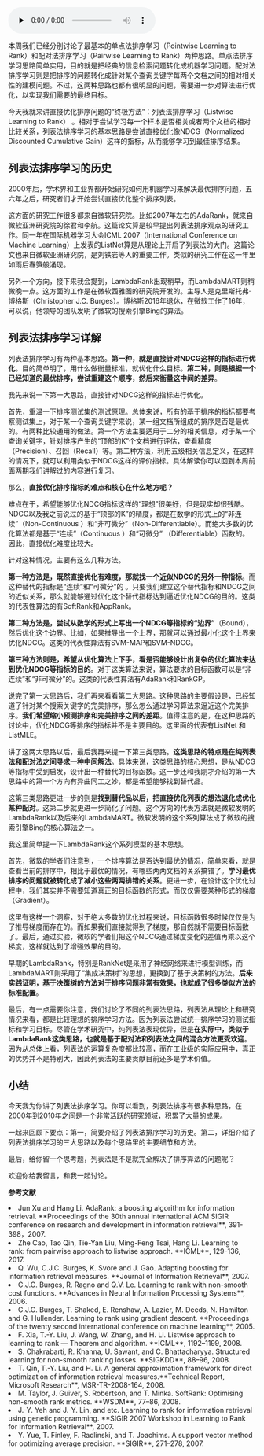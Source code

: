 <audio id="audio" title="036 | 机器学习排序算法：列表法排序学习" controls="" preload="none"><source id="mp3" src="https://static001.geekbang.org/resource/audio/c7/49/c774d699d7d43f2a03832b07f4f6e249.mp3"></audio>

本周我们已经分别讨论了最基本的单点法排序学习（Pointwise Learning to Rank）和配对法排序学习（Pairwise Learning to Rank）两种思路。单点法排序学习思路简单实用，目的就是把经典的信息检索问题转化成机器学习问题。配对法排序学习则是把排序的问题转化成针对某个查询关键字每两个文档之间的相对相关性的建模问题。不过，这两种思路也都有很明显的问题，需要进一步对算法进行优化，以实现我们需要的最终目标。

今天我就来讲直接优化排序问题的“终极方法”：列表法排序学习（Listwise Learning to Rank）  。相对于尝试学习每一个样本是否相关或者两个文档的相对比较关系，列表法排序学习的基本思路是尝试直接优化像NDCG（Normalized Discounted Cumulative Gain）这样的指标，从而能够学习到最佳排序结果。

## 列表法排序学习的历史

2000年后，学术界和工业界都开始研究如何用机器学习来解决最优排序问题，五六年之后，研究者们才开始尝试直接优化整个排序列表。

这方面的研究工作很多都来自微软研究院。比如2007年左右的AdaRank，就来自微软亚洲研究院的徐君和李航。这篇论文算是较早提出列表法排序观点的研究工作。同一年在国际机器学习大会ICML 2007（International Conference on Machine Learning）上发表的ListNet算是从理论上开启了列表法的大门。这篇论文也来自微软亚洲研究院，是刘铁岩等人的重要工作。类似的研究工作在这一年里如雨后春笋般涌现。

另外一个方向，接下来我会提到，LambdaRank出现稍早，而LambdaMART则稍微晚一点。这方面的工作是在微软西雅图的研究院开发的。主导人是克里斯托弗·博格斯（Christopher J.C. Burges）。博格斯2016年退休，在微软工作了16年，可以说，他领导的团队发明了微软的搜索引擎Bing的算法。

## 列表法排序学习详解

列表法排序学习有两种基本思路。**第一种，就是直接针对NDCG这样的指标进行优化**。目的简单明了，用什么做衡量标准，就优化什么目标。**第二种，则是根据一个已经知道的最优排序，尝试重建这个顺序，然后来衡量这中间的差异**。

我先来说一下第一大思路，直接针对NDCG这样的指标进行优化。

首先，重温一下排序测试集的测试原理。总体来说，所有的基于排序的指标都要考察测试集上，对于某一个查询关键字来说，某一组文档所组成的排序是否是最优的。有两种比较通用的做法。第一个方法主要适用于二分的相关信息，对于某一个查询关键字，针对排序产生的“顶部的K”个文档进行评估，查看精度（Precision）、召回（Recall）等。第二种方法，利用五级相关信息定义，在这样的情况下，就可以利用类似于NDCG这样的评价指标。具体解读你可以回到本周前面两期我们讲解过的内容进行复习。

那么，**直接优化排序指标的难点和核心在什么地方呢？**

难点在于，希望能够优化NDCG指标这样的“理想”很美好，但是现实却很残酷。NDCG以及我之前说过的基于“顶部的K”的精度，都是在数学的形式上的“非连续”（Non-Continuous ）和“非可微分”（Non-Differentiable）。而绝大多数的优化算法都是基于“连续”（Continuous ）和“可微分” （Differentiable）函数的。因此，直接优化难度比较大。

针对这种情况，主要有这么几种方法。

**第一种方法是，既然直接优化有难度，那就找一个近似NDCG的另外一种指标**。而这种替代的指标是“连续”和“可微分”的 。只要我们建立这个替代指标和NDCG之间的近似关系，那么就能够通过优化这个替代指标达到逼近优化NDCG的目的。这类的代表性算法的有SoftRank和AppRank。

**第二种方法是，尝试从数学的形式上写出一个NDCG等指标的“边界”**（Bound），然后优化这个边界。比如，如果推导出一个上界，那就可以通过最小化这个上界来优化NDCG。这类的代表性算法有SVM-MAP和SVM-NDCG。

**第三种方法则是，希望从优化算法上下手，看是否能够设计出复杂的优化算法来达到优化NDCG等指标的目的**。对于这类算法来说，算法要求的目标函数可以是“非连续”和“非可微分”的。这类的代表性算法有AdaRank和RankGP。

说完了第一大思路后，我们再来看看第二大思路。这种思路的主要假设是，已经知道了针对某个搜索关键字的完美排序，那么怎么通过学习算法来逼近这个完美排序。**我们希望缩小预测排序和完美排序之间的差距**。值得注意的是，在这种思路的讨论中，优化NDCG等排序的指标并不是主要目的。这里面的代表有ListNet 和ListMLE。

讲了这两大思路以后，最后我再来提一下第三类思路。**这类思路的特点是在纯列表法和配对法之间寻求一种中间解法**。具体来说，这类思路的核心思想，是从NDCG等指标中受到启发，设计出一种替代的目标函数。这一步还和我刚才介绍的第一大思路中的第一个方向有异曲同工之妙，都是希望能够找到替代品。

这第三类思路更进一步的则是**找到替代品以后，把直接优化列表的想法退化成优化某种配对**。这第二步就更进一步简化了问题。这个方向的代表方法就是微软发明的LambdaRank以及后来的LambdaMART。微软发明的这个系列算法成了微软的搜索引擎Bing的核心算法之一。

我这里简单提一下LambdaRank这个系列模型的基本思想。

首先，微软的学者们注意到，一个排序算法是否达到最优的情况，简单来看，就是查看当前的排序中，相比于最优的情况，有哪些两两文档的关系搞错了。**学习最优排序的问题就被转化成了减小这些两两排错的关系**。更进一步，在设计这个优化过程中，我们其实并不需要知道真正的目标函数的形式，而仅仅需要某种形式的梯度（Gradient）。

这里有这样一个洞察，对于绝大多数的优化过程来说，目标函数很多时候仅仅是为了推导梯度而存在的。而如果我们直接就得到了梯度，那自然就不需要目标函数了。最后，通过实验，微软的学者们把这个NDCG通过梯度变化的差值再乘以这个梯度，这样就达到了增强效果的目的。

早期的LambdaRank，特别是RankNet是采用了神经网络来进行模型训练，而LambdaMART则采用了“集成决策树”的思想，更换到了基于决策树的方法。**后来实践证明，基于决策树的方法对于排序问题非常有效果，也就成了很多类似方法的标准配置**。

最后，有一点需要你注意，我们讨论了不同的列表法思路，列表法从理论上和研究情况来看，都是比较理想的排序学习方法。因为列表法尝试统一排序学习的测试指标和学习目标。尽管在学术研究中，纯列表法表现优异，但是**在实际中，类似于LambdaRank这类思路，也就是基于配对法和列表法之间的混合方法更受欢迎**。因为从总体上看，列表法的运算复杂度都比较高，而在工业级的实际应用中，真正的优势并不是特别大，因此列表法的主要贡献目前还多是学术价值。

## 小结

今天我为你讲了列表法排序学习。你可以看到，列表法排序有很多种思路，在2000年到2010年之间是一个非常活跃的研究领域，积累了大量的成果。

一起来回顾下要点：第一，简要介绍了列表法排序学习的历史。第二，详细介绍了列表法排序学习的三大思路以及每个思路里的主要细节和方法。

最后，给你留一个思考题，列表法是不是就完全解决了排序算法的问题呢？

欢迎你给我留言，和我一起讨论。

**参考文献**

<li>
Jun Xu and Hang Li. AdaRank: a boosting algorithm for information retrieval. **Proceedings of the 30th annual international ACM SIGIR conference on research and development in information retrieval**, 391-398，2007.
</li>
<li>
Zhe Cao, Tao Qin, Tie-Yan Liu, Ming-Feng Tsai, Hang Li. Learning to rank: from pairwise approach to listwise approach. **ICML**, 129-136, 2017.
</li>
<li>
Q. Wu, C.J.C. Burges, K. Svore and J. Gao. Adapting boosting for information retrieval measures. **Journal of Information Retrieval**, 2007.
</li>
<li>
C.J.C. Burges, R. Ragno and Q.V. Le. Learning to rank with non-smooth cost functions. **Advances in Neural Information Processing Systems**, 2006.
</li>
<li>
C.J.C. Burges, T. Shaked, E. Renshaw, A. Lazier, M. Deeds, N. Hamilton and G. Hullender. Learning to rank using gradient descent. **Proceedings of the twenty second international conference on machine learning**, 2005.
</li>
<li>
F. Xia, T.-Y. Liu, J. Wang, W. Zhang, and H. Li. Listwise approach to learning to rank — Theorem and algorithm. **ICML**, 1192–1199, 2008.
</li>
<li>
S. Chakrabarti, R. Khanna, U. Sawant, and C. Bhattacharyya. Structured learning for non-smooth ranking losses. **SIGKDD**, 88–96, 2008.
</li>
<li>
T. Qin, T.-Y. Liu, and H. Li. A general approximation framework for direct optimization of information retrieval measures.**Technical Report, Microsoft Research**, MSR-TR-2008-164, 2008.
</li>
<li>
M. Taylor, J. Guiver, S. Robertson, and T. Minka. SoftRank: Optimising non-smooth rank metrics. **WSDM**, 77–86, 2008.
</li>
<li>
J.-Y. Yeh and J.-Y. Lin, and etc. Learning to rank for information retrieval using genetic programming.  **SIGIR 2007 Workshop in Learning to Rank for Information Retrieval**, 2007.
</li>
<li>
Y. Yue, T. Finley, F. Radlinski, and T. Joachims. A support vector method for optimizing average precision. **SIGIR**, 271–278, 2007.
</li>


